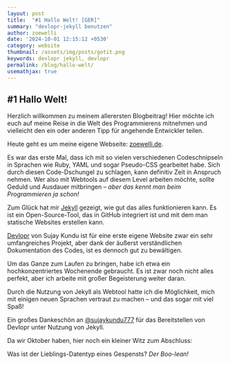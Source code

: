 ```yaml
---
layout: post
title:  "#1 Hallo Welt! [GER]"
summary: "devlopr-jekyll benutzen"
author: zoewelli
date: '2024-10-01 12:15:12 +0530'
category: website
thumbnail: /assets/img/posts/gotit.png
keywords: devlopr jekyll, devlopr
permalink: /blog/hallo-welt/
usemathjax: true
---
```


## #1 Hallo Welt!

Herzlich willkommen zu meinem allerersten Blogbeitrag! Hier möchte ich euch auf meine Reise in die Welt des Programmierens mitnehmen und vielleicht den ein oder anderen Tipp für angehende Entwickler teilen.

Heute geht es um meine eigene Webseite: [zoewelli.de](https://zoewelli.de).

Es war das erste Mal, dass ich mit so vielen verschiedenen Codeschnipseln in Sprachen wie Ruby, YAML und sogar Pseudo-CSS gearbeitet habe. Sich durch diesen Code-Dschungel zu schlagen, kann definitiv Zeit in Anspruch nehmen. Wer also mit Webtools auf diesem Level arbeiten möchte, sollte Geduld und Ausdauer mitbringen – *aber das kennt man beim Programmieren ja schon!*

Zum Glück hat mir [Jekyll](https://docs.github.com/en/pages/setting-up-a-github-pages-site-with-jekyll/about-github-pages-and-jekyll) gezeigt, wie gut das alles funktionieren kann. Es ist ein Open-Source-Tool, das in GitHub integriert ist und mit dem man statische Websites erstellen kann.

[Devlopr](https://devlopr.netlify.app) von Sujay Kundu ist für eine erste eigene Website zwar ein sehr umfangreiches Projekt, aber dank der äußerst verständlichen Dokumentation des Codes, ist es dennoch gut zu bewältigen.

Um das Ganze zum Laufen zu bringen, habe ich etwa ein hochkonzentriertes Wochenende gebraucht. Es ist zwar noch nicht alles perfekt, aber ich arbeite mit großer Begeisterung weiter daran.

Durch die Nutzung von Jekyll als Webtool hatte ich die Möglichkeit, mich mit einigen neuen Sprachen vertraut zu machen – und das sogar mit viel Spaß!

Ein großes Dankeschön an [@sujaykundu777](https://github.com/sujaykundu777) für das Bereitstellen von Devlopr unter Nutzung von Jekyll.


Da wir Oktober haben, hier noch ein kleiner Witz zum Abschluss:

Was ist der Lieblings-Datentyp eines Gespensts? 
*Der Boo-lean!*
